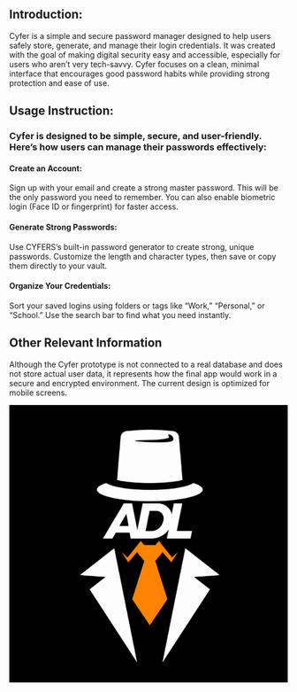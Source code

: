 <b><h2>Introduction:</h2></b>

Cyfer is a simple and secure password manager designed to help users safely store, generate, and manage their login credentials. 
It was created with the goal of making digital security easy and accessible, especially for users who aren’t very tech-savvy. 
Cyfer focuses on a clean, minimal interface that encourages good password habits while providing strong protection and ease of use.

<b><h2>Usage Instruction:</h2></b>

<b><h3>Cyfer is designed to be simple, secure, and user-friendly. Here’s how users can manage their passwords effectively:</b></h3>

<b><h4>Create an Account:</b></h4> Sign up with your email and create a strong master password. This will be the only password you need to remember. You can also enable biometric login (Face ID or fingerprint) for faster access.

<b><h4>Generate Strong Passwords:</b></h4> Use CYFERS’s built-in password generator to create strong, unique passwords. Customize the length and character types, then save or copy them directly to your vault.

<b><h4>Organize Your Credentials:</b></h4> Sort your saved logins using folders or tags like “Work,” “Personal,” or “School.” Use the search bar to find what you need instantly.



<b><h2>Other Relevant Information</h2></b>

Although the Cyfer prototype is not connected to a real database and does not store actual user data, it represents how the final app would work in a secure and encrypted environment.
The current design is optimized for mobile screens.

![Team ADL](team-logo.png)
